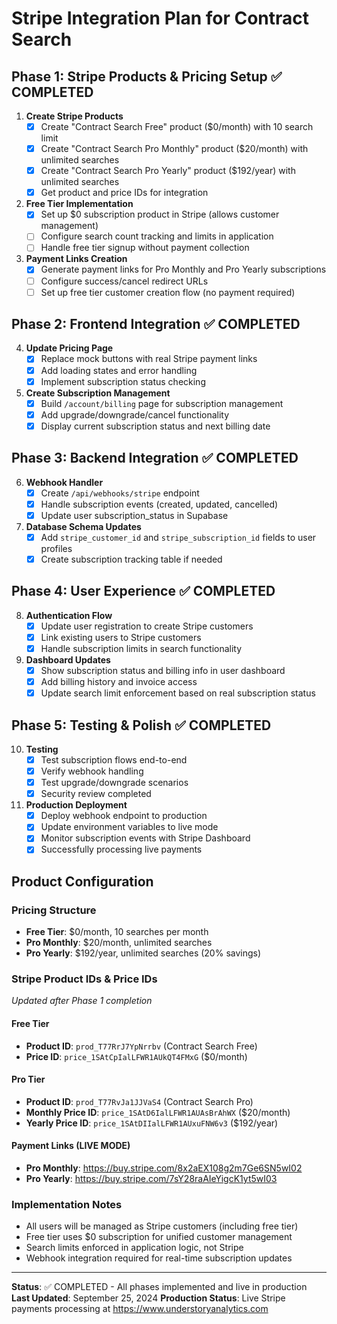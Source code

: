 # Stripe Integration Plan for Contract Search

## Phase 1: Stripe Products & Pricing Setup ✅ COMPLETED
1. **Create Stripe Products**
   - [x] Create "Contract Search Free" product ($0/month) with 10 search limit
   - [x] Create "Contract Search Pro Monthly" product ($20/month) with unlimited searches
   - [x] Create "Contract Search Pro Yearly" product ($192/year) with unlimited searches
   - [x] Get product and price IDs for integration

2. **Free Tier Implementation**
   - [x] Set up $0 subscription product in Stripe (allows customer management)
   - [ ] Configure search count tracking and limits in application
   - [ ] Handle free tier signup without payment collection

3. **Payment Links Creation**
   - [x] Generate payment links for Pro Monthly and Pro Yearly subscriptions
   - [ ] Configure success/cancel redirect URLs
   - [ ] Set up free tier customer creation flow (no payment required)

## Phase 2: Frontend Integration ✅ COMPLETED
4. **Update Pricing Page**
   - [x] Replace mock buttons with real Stripe payment links
   - [x] Add loading states and error handling
   - [x] Implement subscription status checking

5. **Create Subscription Management**
   - [x] Build `/account/billing` page for subscription management
   - [x] Add upgrade/downgrade/cancel functionality
   - [x] Display current subscription status and next billing date

## Phase 3: Backend Integration ✅ COMPLETED
6. **Webhook Handler**
   - [x] Create `/api/webhooks/stripe` endpoint
   - [x] Handle subscription events (created, updated, cancelled)
   - [x] Update user subscription_status in Supabase

7. **Database Schema Updates**
   - [x] Add `stripe_customer_id` and `stripe_subscription_id` fields to user profiles
   - [x] Create subscription tracking table if needed

## Phase 4: User Experience ✅ COMPLETED
8. **Authentication Flow**
   - [x] Update user registration to create Stripe customers
   - [x] Link existing users to Stripe customers
   - [x] Handle subscription limits in search functionality

9. **Dashboard Updates**
   - [x] Show subscription status and billing info in user dashboard
   - [x] Add billing history and invoice access
   - [x] Update search limit enforcement based on real subscription status

## Phase 5: Testing & Polish ✅ COMPLETED
10. **Testing**
    - [x] Test subscription flows end-to-end
    - [x] Verify webhook handling
    - [x] Test upgrade/downgrade scenarios
    - [x] Security review completed

11. **Production Deployment**
    - [x] Deploy webhook endpoint to production
    - [x] Update environment variables to live mode
    - [x] Monitor subscription events with Stripe Dashboard
    - [x] Successfully processing live payments

## Product Configuration

### Pricing Structure
- **Free Tier**: $0/month, 10 searches per month
- **Pro Monthly**: $20/month, unlimited searches
- **Pro Yearly**: $192/year, unlimited searches (20% savings)

### Stripe Product IDs & Price IDs
*Updated after Phase 1 completion*

#### Free Tier
- **Product ID**: `prod_T77RrJ7YpNrrbv` (Contract Search Free)
- **Price ID**: `price_1SAtCpIalLFWR1AUkQT4FMxG` ($0/month)

#### Pro Tier
- **Product ID**: `prod_T77RvJa1JJVaS4` (Contract Search Pro)
- **Monthly Price ID**: `price_1SAtD6IalLFWR1AUAsBrAhWX` ($20/month)
- **Yearly Price ID**: `price_1SAtDIIalLFWR1AUxuFNW6v3` ($192/year)

#### Payment Links (LIVE MODE)
- **Pro Monthly**: https://buy.stripe.com/8x2aEX108g2m7Ge6SN5wI02
- **Pro Yearly**: https://buy.stripe.com/7sY28raAIeYigcK1yt5wI03

### Implementation Notes
- All users will be managed as Stripe customers (including free tier)
- Free tier uses $0 subscription for unified customer management
- Search limits enforced in application logic, not Stripe
- Webhook integration required for real-time subscription updates

---

**Status**: ✅ COMPLETED - All phases implemented and live in production
**Last Updated**: September 25, 2024
**Production Status**: Live Stripe payments processing at https://www.understoryanalytics.com